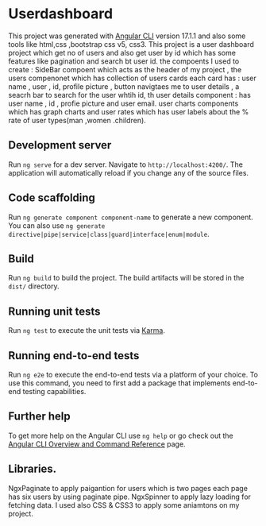 # Userdashboard

This project was generated with [Angular CLI](https://github.com/angular/angular-cli) version 17.1.1
and also some tools like html,css ,bootstrap css v5, css3.
This project is a user dashboard project which get no of users and also get user by id  which has some features like pagination and search bt user id.
the compoents I used to create : SideBar compoent which acts as the header of my project ,
the users compenonet which has collection of users cards each card has : user name , user , id, profile picture , button navigtaes  me to user details , a seacrh bar to search for the user whtih id,
th user details component : has user name , id , profie picture and user email.
user charts components  which has graph charts and user rates which has user labels about the % rate of user types(man ,women .children).

## Development server

Run `ng serve` for a dev server. Navigate to `http://localhost:4200/`. The application will automatically reload if you change any of the source files.

## Code scaffolding

Run `ng generate component component-name` to generate a new component. You can also use `ng generate directive|pipe|service|class|guard|interface|enum|module`.

## Build

Run `ng build` to build the project. The build artifacts will be stored in the `dist/` directory.

## Running unit tests

Run `ng test` to execute the unit tests via [Karma](https://karma-runner.github.io).

## Running end-to-end tests

Run `ng e2e` to execute the end-to-end tests via a platform of your choice. To use this command, you need to first add a package that implements end-to-end testing capabilities.

## Further help

To get more help on the Angular CLI use `ng help` or go check out the [Angular CLI Overview and Command Reference](https://angular.io/cli) page.

## Libraries.
NgxPaginate to apply paigantion for users which is two pages each page has six users  by using paginate pipe.
NgxSpinner to apply lazy loading for fetching data.
I used also CSS & CSS3 to apply some aniamtons on my project.
